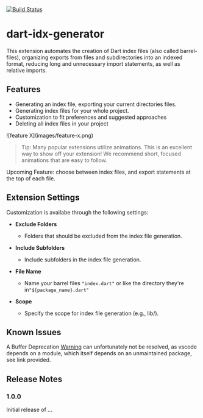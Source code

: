 [![Build Status](https://dev.azure.com/timokz/dart-idx-generator/_apis/build/status%2Ftimokz.dart-idx-generator?branchName=main)](https://dev.azure.com/timokz/dart-idx-generator/_build/latest?definitionId=1&branchName=main)

# dart-idx-generator

This extension automates the creation of Dart index files (also called barrel-files), organizing exports from files and subdirectories into an indexed format, reducing long and unnecessary import statements, as well as relative imports.


## Features

- Generating an index file, exporting your current directories files.
- Generating index files for your whole project.
- Customization to fit preferences and suggested approaches
- Deleting all index files in your project

\!\[feature X\]\(images/feature-x.png\)

> Tip: Many popular extensions utilize animations. This is an excellent way to show off your extension! We recommend short, focused animations that are easy to follow.


Upcoming Feature: choose between index files, and export statements at the top of each file.

## Extension Settings

Customization is availabe through the following settings:


- **Exclude Folders**
  - Folders that should be excluded from the index file generation.
- **Include Subfolders**
  - Include subfolders in the index file generation.
- **File Name**
    - Name your barrel files `"index.dart"` or like the directory they're in`"${package_name}.dart"`



- **Scope**
  - Specify the scope for index file generation (e.g., lib/).


## Known Issues

A Buffer Deprecation [Warning](https://github.com/andrewrk/node-fd-slicer/issues/3) can unfortunately not be resolved,
as vscode depends on a module, which itself depends on an unmaintained package, see link provided.

## Release Notes


### 1.0.0

Initial release of ...


